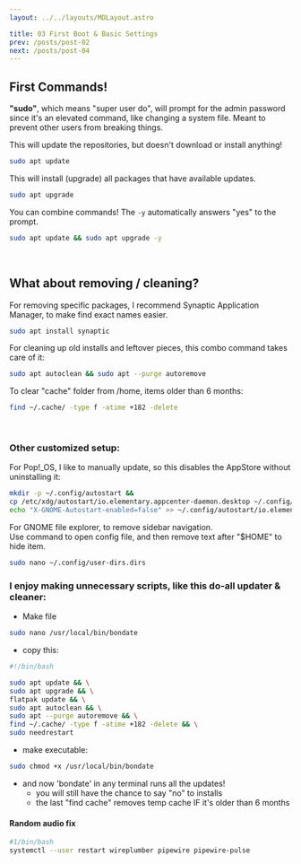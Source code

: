```yaml
---
layout: ../../layouts/MDLayout.astro

title: 03 First Boot & Basic Settings
prev: /posts/post-02
next: /posts/post-04
---
```



## First Commands!

**"sudo"**, which means "super user do", will prompt for the admin password since it's an elevated command, like changing a system file. Meant to prevent other users from breaking things.

This will update the repositories, but doesn't download or install anything!
```sh
sudo apt update
```

This will install (upgrade) all packages that have available updates.
```sh
sudo apt upgrade
```

You can combine commands! The `-y` automatically answers "yes" to the prompt.
```sh
sudo apt update && sudo apt upgrade -y
```
<br>

## What about removing / cleaning?
For removing specific packages, I recommend Synaptic Application Manager, to make find exact names easier.
```sh
sudo apt install synaptic
```
For cleaning up old installs and leftover pieces, this combo command takes care of it:
```sh
sudo apt autoclean && sudo apt --purge autoremove
```
To clear "cache" folder from /home, items older than 6 months:
```sh
find ~/.cache/ -type f -atime +182 -delete
```
<br>

### Other customized setup:

For Pop!_OS, I like to manually update, so this disables the AppStore without uninstalling it:
```sh
mkdir -p ~/.config/autostart &&
cp /etc/xdg/autostart/io.elementary.appcenter-daemon.desktop ~/.config/autostart/ &&
echo "X-GNOME-Autostart-enabled=false" >> ~/.config/autostart/io.elementary.appcenter-daemon.desktop
```
For GNOME file explorer, to remove sidebar navigation.<br>
Use command to open config file, and then remove text after "$HOME" to hide item.
```sh
sudo nano ~/.config/user-dirs.dirs
```

### I enjoy making unnecessary scripts, like this do-all updater & cleaner:
- Make file
```sh
sudo nano /usr/local/bin/bondate
```
- copy this:
```sh
#!/bin/bash

sudo apt update && \
sudo apt upgrade && \
flatpak update && \
sudo apt autoclean && \
sudo apt --purge autoremove && \
find ~/.cache/ -type f -atime +182 -delete && \
sudo needrestart
```
- make executable:
```sh
sudo chmod +x /usr/local/bin/bondate
```
- and now 'bondate' in any terminal runs all the updates!
    - you will still have the chance to say "no" to installs
    - the last "find cache" removes temp cache IF it's older than 6 months

#### Random audio fix
```sh
#1/bin/bash
systemctl --user restart wireplumber pipewire pipewire-pulse
```


